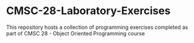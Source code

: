 # CMSC-28-Laboratory-Exercises
This repository hosts a collection of programming exercises completed as part of CMSC 28 - Object Oriented Programming course
